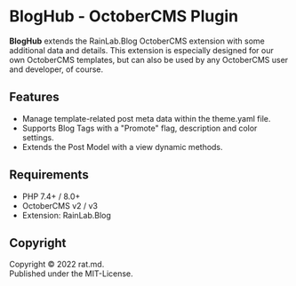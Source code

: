 BlogHub - OctoberCMS Plugin
===========================

**BlogHub** extends the RainLab.Blog OctoberCMS extension with some additional data and details. 
This extension is especially designed for our own OctoberCMS templates, but can also be used by any 
OctoberCMS user and developer, of course.


Features
--------

- Manage template-related post meta data within the theme.yaml file.
- Supports Blog Tags with a "Promote" flag, description and color settings.
- Extends the Post Model with a view dynamic methods.


Requirements
-------------

- PHP 7.4+ / 8.0+
- OctoberCMS v2 / v3
- Extension: RainLab.Blog


Copyright
---------

Copyright © 2022 rat.md.<br/>
Published under the MIT-License.
